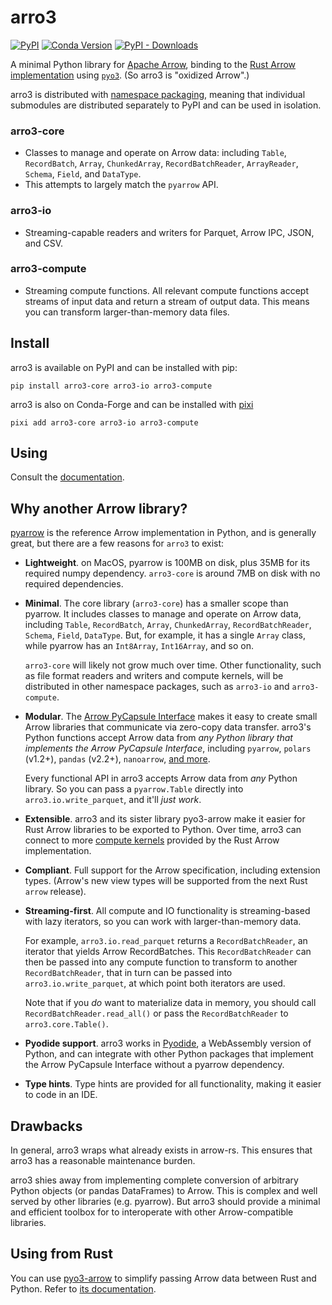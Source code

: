 # arro3

[![PyPI][pypi_badge]][pypi_link]
[![Conda Version][conda_version_badge]][conda_version]
[![PyPI - Downloads][pypi-img]][pypi-link]

[pypi_badge]: https://badge.fury.io/py/arro3-core.svg
[pypi_link]: https://pypi.org/project/arro3-core/
[conda_version_badge]: https://img.shields.io/conda/vn/conda-forge/arro3-core.svg
[conda_version]: https://prefix.dev/channels/conda-forge/packages/arro3-core
[pypi-img]: https://img.shields.io/pypi/dm/arro3-core
[pypi-link]: https://pypi.org/project/arro3-core/

A minimal Python library for [Apache Arrow](https://arrow.apache.org/docs/index.html), binding to the [Rust Arrow implementation](https://github.com/apache/arrow-rs) using [`pyo3`](https://github.com/PyO3/pyo3). (So arro3 is "oxidized Arrow".)

arro3 is distributed with [namespace packaging](https://packaging.python.org/en/latest/guides/packaging-namespace-packages/), meaning that individual submodules are distributed separately to PyPI and can be used in isolation.

### arro3-core

- Classes to manage and operate on Arrow data: including `Table`, `RecordBatch`, `Array`, `ChunkedArray`, `RecordBatchReader`, `ArrayReader`, `Schema`, `Field`, and `DataType`.
- This attempts to largely match the `pyarrow` API.

### arro3-io

- Streaming-capable readers and writers for Parquet, Arrow IPC, JSON, and CSV.

### arro3-compute

- Streaming compute functions. All relevant compute functions accept streams of input data and return a stream of output data. This means you can transform larger-than-memory data files.

## Install

arro3 is available on PyPI and can be installed with pip:

```
pip install arro3-core arro3-io arro3-compute
```

arro3 is also on Conda-Forge and can be installed with [pixi](https://github.com/prefix-dev/pixi)

```
pixi add arro3-core arro3-io arro3-compute
```

## Using

Consult the [documentation](https://kylebarron.dev/arro3/latest/).

## Why another Arrow library?

[pyarrow](https://arrow.apache.org/docs/python/index.html) is the reference Arrow implementation in Python, and is generally great, but there are a few reasons for `arro3` to exist:

- **Lightweight**. on MacOS, pyarrow is 100MB on disk, plus 35MB for its required numpy dependency. `arro3-core` is around 7MB on disk with no required dependencies.
- **Minimal**. The core library (`arro3-core`) has a smaller scope than pyarrow. It includes classes to manage and operate on Arrow data, including `Table`, `RecordBatch`, `Array`, `ChunkedArray`, `RecordBatchReader`, `Schema`, `Field`, `DataType`. But, for example, it has a single `Array` class, while pyarrow has an `Int8Array`, `Int16Array`, and so on.

    `arro3-core` will likely not grow much over time. Other functionality, such as file format readers and writers and compute kernels, will be distributed in other namespace packages, such as `arro3-io` and `arro3-compute`.
- **Modular**. The [Arrow PyCapsule Interface](https://arrow.apache.org/docs/format/CDataInterface/PyCapsuleInterface.html) makes it easy to create small Arrow libraries that communicate via zero-copy data transfer. arro3's Python functions accept Arrow data from _any Python library that implements the Arrow PyCapsule Interface_, including `pyarrow`, `polars` (v1.2+), `pandas` (v2.2+), `nanoarrow`, [and more](https://github.com/apache/arrow/issues/39195#issuecomment-2245718008).

    Every functional API in arro3 accepts Arrow data from _any_ Python library. So you can pass a `pyarrow.Table` directly into `arro3.io.write_parquet`, and it'll _just work_.

- **Extensible**. arro3 and its sister library pyo3-arrow make it easier for Rust Arrow libraries to be exported to Python. Over time, arro3 can connect to more [compute kernels](https://docs.rs/arrow/latest/arrow/compute/index.html) provided by the Rust Arrow implementation.
- **Compliant**. Full support for the Arrow specification, including extension types. (Arrow's new view types will be supported from the next Rust `arrow` release).
- **Streaming-first**. All compute and IO functionality is streaming-based with lazy iterators, so you can work with larger-than-memory data.

    For example, `arro3.io.read_parquet` returns a `RecordBatchReader`, an iterator that yields Arrow RecordBatches. This `RecordBatchReader` can then be passed into any compute function to transform to another `RecordBatchReader`, that in turn can be passed into `arro3.io.write_parquet`, at which point both iterators are used.

    Note that if you _do_ want to materialize data in memory, you should call `RecordBatchReader.read_all()` or pass the `RecordBatchReader` to `arro3.core.Table()`.

- **Pyodide support**. arro3 works in [Pyodide](https://github.com/pyodide/pyodide), a WebAssembly version of Python, and can integrate with other Python packages that implement the Arrow PyCapsule Interface without a pyarrow dependency.
- **Type hints**. Type hints are provided for all functionality, making it easier to code in an IDE.

## Drawbacks

In general, arro3 wraps what already exists in arrow-rs. This ensures that arro3 has a reasonable maintenance burden.

arro3 shies away from implementing complete conversion of arbitrary Python objects (or pandas DataFrames) to Arrow. This is complex and well served by other libraries (e.g. pyarrow). But arro3 should provide a minimal and efficient toolbox for to interoperate with other Arrow-compatible libraries.

## Using from Rust

You can use [pyo3-arrow](https://crates.io/crates/pyo3-arrow) to simplify passing Arrow data between Rust and Python. Refer to [its documentation](https://docs.rs/pyo3-arrow).
